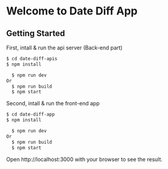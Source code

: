 # Welcome to Date Diff App

## Getting Started

First, intall & run the api server (Back-end part) 
```bash
$ cd date-diff-apis
$ npm install

  $ npm run dev
Or
  $ npm run build
  $ npm start
```

Second, intall & run the front-end app 
```bash
$ cd date-diff-app
$ npm install

  $ npm run dev
Or
  $ npm run build
  $ npm start
```

Open http://localhost:3000 with your browser to see the result.